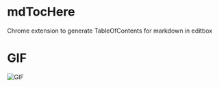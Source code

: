 # mdTocHere
Chrome extension to generate TableOfContents for markdown in editbox

# GIF

![GIF](https://cloud.githubusercontent.com/assets/5436704/14041912/359c1a3e-f2b0-11e5-91fd-f756eb717593.gif)
